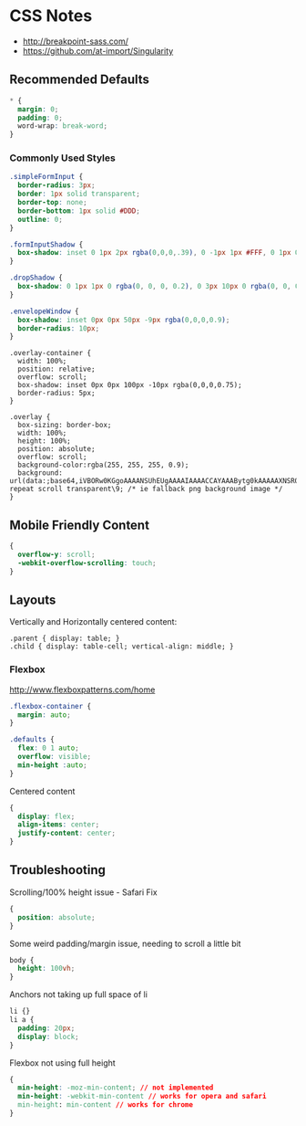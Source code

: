 # CSS Notes #


- http://breakpoint-sass.com/
- https://github.com/at-import/Singularity


## Recommended Defaults ##

```css
* {
  margin: 0;
  padding: 0;
  word-wrap: break-word;
}
```


### Commonly Used Styles ###

```css
.simpleFormInput {
  border-radius: 3px;
  border: 1px solid transparent;
  border-top: none;
  border-bottom: 1px solid #DDD;
  outline: 0;
}

.formInputShadow {
  box-shadow: inset 0 1px 2px rgba(0,0,0,.39), 0 -1px 1px #FFF, 0 1px 0 #FFF;
}

.dropShadow {
  box-shadow: 0 1px 1px 0 rgba(0, 0, 0, 0.2), 0 3px 10px 0 rgba(0, 0, 0, 0.19);
}

.envelopeWindow {
  box-shadow: inset 0px 0px 50px -9px rgba(0,0,0,0.9);
  border-radius: 10px;
}
```


```
.overlay-container {
  width: 100%; 
  position: relative; 
  overflow: scroll;
  box-shadow: inset 0px 0px 100px -10px rgba(0,0,0,0.75);
  border-radius: 5px;
}

.overlay {
  box-sizing: border-box;
  width: 100%;
  height: 100%;
  position: absolute;
  overflow: scroll;
  background-color:rgba(255, 255, 255, 0.9);
  background: url(data:;base64,iVBORw0KGgoAAAANSUhEUgAAAAIAAAACCAYAAABytg0kAAAAAXNSR0IArs4c6QAAAARnQU1BAACxjwv8YQUAAAAgY0hSTQAAeiYAAICEAAD6AAAAgOgAAHUwAADqYAAAOpgAABdwnLpRPAAAABl0RVh0U29mdHdhcmUAUGFpbnQuTkVUIHYzLjUuNUmK/OAAAAATSURBVBhXY2RgYNgHxGAAYuwDAA78AjwwRoQYAAAAAElFTkSuQmCC) repeat scroll transparent\9; /* ie fallback png background image */
}

```

  

## Mobile Friendly Content ##

```css
{
  overflow-y: scroll;
  -webkit-overflow-scrolling: touch; 
}
```


## Layouts ##


Vertically and Horizontally centered content:
```
.parent { display: table; }
.child { display: table-cell; vertical-align: middle; }
```


### Flexbox ###

http://www.flexboxpatterns.com/home


```css
.flexbox-container {
  margin: auto;
}

.defaults {
  flex: 0 1 auto;
  overflow: visible;
  min-height :auto;
}
```


Centered content
```css
{
  display: flex; 
  align-items: center; 
  justify-content: center; 
}
```


## Troubleshooting ##

Scrolling/100% height issue - Safari Fix
```css
{
  position: absolute;
}
```

Some weird padding/margin issue, needing to scroll a little bit
```css
body {
  height: 100vh;
}
```

Anchors not taking up full space of li
```css
li {}
li a {
  padding: 20px;
  display: block;
}
```

Flexbox not using full height
```css
{
  min-height: -moz-min-content; // not implemented
  min-height: -webkit-min-content // works for opera and safari
  min-height: min-content // works for chrome
}
```